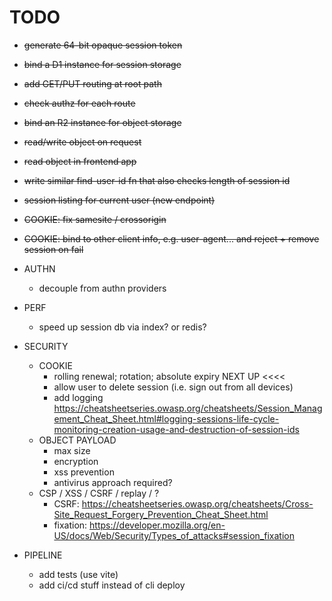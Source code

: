 # TODO

- ~~generate 64-bit opaque session token~~
- ~~bind a D1 instance for session storage~~
- ~~add GET/PUT routing at root path~~
- ~~check authz for each route~~
- ~~bind an R2 instance for object storage~~
- ~~read/write object on request~~
- ~~read object in frontend app~~
- ~~write similar find-user-id fn that also checks length of session id~~
- ~~session listing for current user (new endpoint)~~
- ~~COOKIE: fix samesite / crossorigin~~
- ~~COOKIE: bind to other client info, e.g. user-agent... and reject + remove session on fail~~

- AUTHN
  - decouple from authn providers
- PERF
  - speed up session db via index? or redis?
- SECURITY
  - COOKIE
    - rolling renewal; rotation; absolute expiry NEXT UP <<<<
    - allow user to delete session (i.e. sign out from all devices)
    - add logging https://cheatsheetseries.owasp.org/cheatsheets/Session_Management_Cheat_Sheet.html#logging-sessions-life-cycle-monitoring-creation-usage-and-destruction-of-session-ids
  - OBJECT PAYLOAD
    - max size
    - encryption
    - xss prevention
    - antivirus approach required?
  - CSP / XSS / CSRF / replay / ?
    - CSRF: https://cheatsheetseries.owasp.org/cheatsheets/Cross-Site_Request_Forgery_Prevention_Cheat_Sheet.html
    - fixation: https://developer.mozilla.org/en-US/docs/Web/Security/Types_of_attacks#session_fixation
- PIPELINE
  - add tests (use vite)
  - add ci/cd stuff instead of cli deploy
